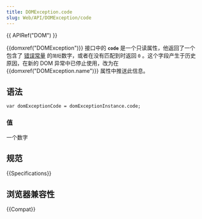 ```yaml
---
title: DOMException.code
slug: Web/API/DOMException/code
---
```


{{ APIRef("DOM") }}

{{domxref("DOMException")}} 接口中的 **`code`** 是一个只读属性，他返回了一个包含了 [错误常量](/zh-CN/docs/Web/API/DOMException#Error_names) 的`简短`数字，或者在没有匹配到时返回 `0` 。这个字段产生于历史原因，在新的 DOM 异常中已停止使用，改为在 {{domxref("DOMException.name")}} 属性中推送此信息。

## 语法

```plain
var domExceptionCode = domExceptionInstance.code;
```

### 值

一个数字

## 规范

{{Specifications}}

## 浏览器兼容性

{{Compat}}
